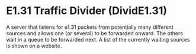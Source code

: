 # E1.31 Traffic Divider (DividE1.31)

A server that listens for e1.31 packets from potentially many different sources and allows one (or several) to be forwarded onward. The others wait in a queue to be forwarded next. A list of the currently waiting sources is shown on a website.